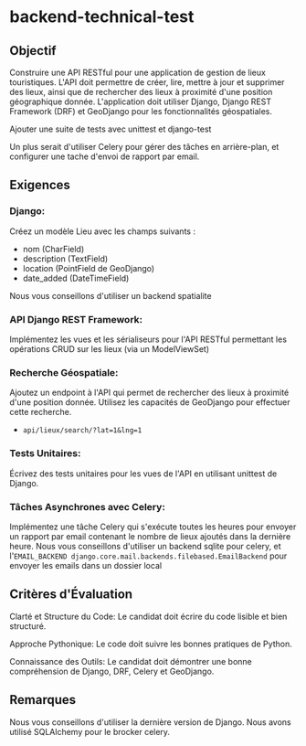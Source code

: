 # backend-technical-test

## Objectif

Construire une API RESTful pour une application de gestion de lieux touristiques. L'API doit permettre de créer, lire, mettre à jour et supprimer des lieux, ainsi que de rechercher des lieux à proximité d'une position géographique donnée. L'application doit utiliser Django, Django REST Framework (DRF) et GeoDjango pour les fonctionnalités géospatiales.

Ajouter une suite de tests avec unittest et django-test

Un plus serait d'utiliser Celery pour gérer des tâches en arrière-plan, et configurer une tache d'envoi de rapport par email.

## Exigences

### Django:

Créez un modèle Lieu avec les champs suivants :
  - nom (CharField)
  - description (TextField)
  - location (PointField de GeoDjango)
  - date_added (DateTimeField)

Nous vous conseillons d'utiliser un backend spatialite

### API Django REST Framework:

Implémentez les vues et les sérialiseurs pour l'API RESTful permettant les opérations CRUD sur les lieux (via un ModelViewSet)
  
### Recherche Géospatiale:

Ajoutez un endpoint à l'API qui permet de rechercher des lieux à proximité d'une position donnée. Utilisez les capacités de GeoDjango pour effectuer cette recherche.
- `api/lieux/search/?lat=1&lng=1`

### Tests Unitaires:

Écrivez des tests unitaires pour les vues de l'API en utilisant unittest de Django.

### Tâches Asynchrones avec Celery:

Implémentez une tâche Celery qui s'exécute toutes les heures pour envoyer un rapport par email contenant le nombre de lieux ajoutés dans la dernière heure.
Nous vous conseillons d'utiliser un backend sqlite pour celery, et l'`EMAIL_BACKEND django.core.mail.backends.filebased.EmailBackend` pour envoyer les emails dans un dossier local 

## Critères d'Évaluation

Clarté et Structure du Code: Le candidat doit écrire du code lisible et bien structuré.

Approche Pythonique: Le code doit suivre les bonnes pratiques de Python.

Connaissance des Outils: Le candidat doit démontrer une bonne compréhension de Django, DRF, Celery et GeoDjango.

## Remarques

Nous vous conseillons d'utiliser la dernière version de Django.
Nous avons utilisé SQLAlchemy pour le brocker celery.
